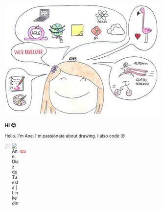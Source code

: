 ![Hello. I'm Ane. I'm passionate about drawing. I also code](https://github.com/anediaz/anediaz/blob/main/me.png)

### Hi 😊
Hello. I'm Ane. I'm passionate about drawing. I also code 😚
<br />
<br />
<a href="https://anediaz.com" target="_blank">
  <img align="left" title="My personal website" alt="Ane Diaz de Tuesta | Website" width="24px" src="https://github.com/anediaz/anediaz/blob/main/me.png" />
</a>
<a href="https://www.linkedin.com/in/ane-diaz-de-tuesta-37785252/" target="_blank">
  <img align="left" title="My Linkedin" alt="Ane Diaz de Tuesta | LinkedIn" width="24px" src="https://pics.freeicons.io/uploads/icons/png/17893955031555589921-512.png" />
</a>

<a href="https://www.npmjs.com/~anediaz" target="_blank">
  <img align="left" title="My npm" alt="Ane Diaz de Tuesta | npm" width="24px" src="https://github.com/anediaz/anediaz/blob/main/npm.png" />
</a>
